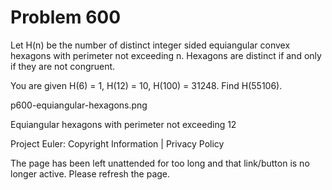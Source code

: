 #   Problem 600

   Let H(n) be the number of distinct integer sided equiangular convex
   hexagons with perimeter not exceeding n.
   Hexagons are distinct if and only if they are not congruent.

   You are given H(6) = 1, H(12) = 10, H(100) = 31248.
   Find H(55106).

   p600-equiangular-hexagons.png

   Equiangular hexagons with perimeter not exceeding 12

   Project Euler: Copyright Information | Privacy Policy

   The page has been left unattended for too long and that link/button is no
   longer active. Please refresh the page.
